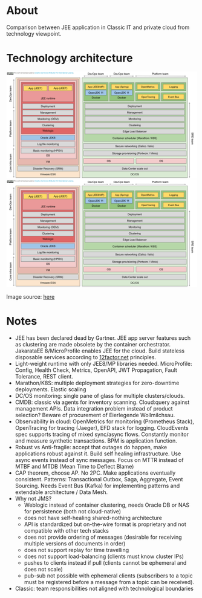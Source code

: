 # About

Comparison between JEE application in Classic IT and private cloud from technology viewpoint.

# Technology architecture

![Alt text](./0000-JEE-classic-vs-cloud-technology-architecture.svg)
<img src="./0000-JEE-classic-vs-cloud-technology-architecture.svg">

Image source: [here](https://docs.google.com/presentation/d/1XKH50tbcgSswZFIBNtuN8qkmvSUdr5ooEhVdqnXcuQs/edit?usp=sharing)

# Notes

- JEE has been declared dead by Gartner. JEE app server features such as
  clustering are made obsolete by the container orchestrator. JakarataEE 8/MicroProfile
  enables JEE for the cloud. Build stateless disposable services according to
  [12factor.net](http://12factor.net) principles.
- Light-weight runtime with only JEE8/MP libraries needed. MicroProfile: Config,
  Health Check, Metrics, OpenAPI, JWT Propagation, Fault Tolerance, REST client. 
- Marathon/K8S: multiple deployment strategies for zero-downtime deployments. Elastic scaling
- DC/OS monitoring: single pane of glass for multiple clusters/clouds.
- CMDB: classic via agents for inventory scanning. Cloud:query against management APIs.
  Data integration problem instead of product selection? Beware of procurement of Eierlegende Wollmilchsau. 
- Observability in cloud: OpenMetrics for monitoring (Prometheus Stack),
  OpenTracing for tracing (Jaeger), EFD stack for logging. CloudEvents spec
  supports tracing of mixed sync/async flows. Constantly monitor and measure
  synthetic transactions. BPM is application function.
- Robust vs Anti-fragile: accept that outages do happen, make applications
  robust against it. Build self healing infrastructure. Use async events instead
  of sync messages. Focus on MTTR instead of MTBF and MTDB (Mean Time to Deflect
  Blame)
- CAP theorem, choose AP. No 2PC. Make applications eventually consistent.
  Patterns: Transactional Outbox, Saga, Aggregate, Event Sourcing. Needs Event Bus (Kafka)
  for implementing patterns and extendable architecture / Data Mesh. 
- Why not JMS?
  - Weblogic instead of container clustering, needs Oracle DB or NAS for persistence (both not cloud-native)
  - does not have self-healing shared-nothing architecture
  - API is standardized but on-the-wire format is proprietary and not compatible with other tech stacks
  - does not provide ordering of messages (desirable for receiving multiple versions of documents in order)
  - does not support replay for time travelling
  - does not support load-balancing (clients must know cluster IPs)
  - pushes to clients instead if pull (clients cannot be ephemeral and does not scale)
  - pub-sub not possible with ephemeral clients (subscribers to a topic must
    be registered before a message from a topic can be received).
- Classic: team responsibilities not aligned with technological boundaries

